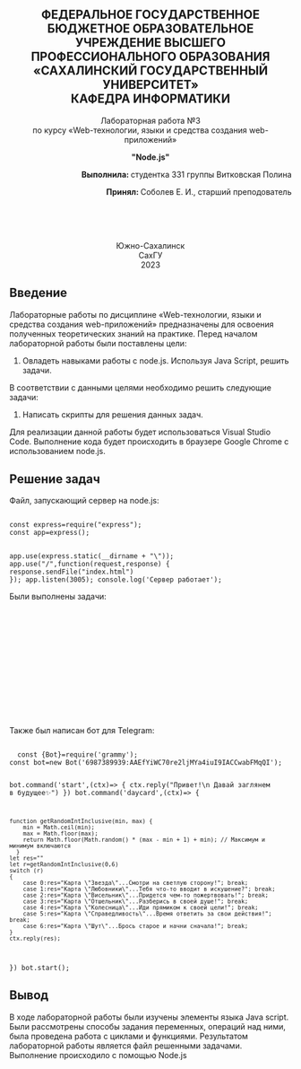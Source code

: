 <p></p>

<h2 align="center">ФЕДЕРАЛЬНОЕ ГОСУДАРСТВЕННОЕ БЮДЖЕТНОЕ ОБРАЗОВАТЕЛЬНОЕ УЧРЕЖДЕНИЕ ВЫСШЕГО ПРОФЕССИОНАЛЬНОГО ОБРАЗОВАНИЯ <br> «САХАЛИНСКИЙ ГОСУДАРСТВЕННЫЙ УНИВЕРСИТЕТ» <br> КАФЕДРА ИНФОРМАТИКИ </h2>
<p align="center">Лабораторная работа №3 <br>
по курсу «Web-технологии, языки и средства создания web-приложений» 

<p align="center"><b>"Node.js"</b><p>
<p align="right"><b>Выполнила: </b> студентка 331 группы Витковская Полина</p>
<p  align="right"><b>Принял: </b> Соболев Е. И., старший преподователь</p>
<br>
<br>
<br>
<p align="center">Южно-Сахалинск <br> СахГУ <br> 2023</p>
<h2> Введение </h2>
<p>Лабораторные работы по дисциплине «Web-технологии, языки и средства создания web-приложений» предназначены для освоения полученных теоретических знаний на практике. Перед началом лабораторной работы были поставлены цели: <br>
<ol>
  <li>Овладеть навыками работы с node.js. Используя Java Script, решить задачи.
</ol>
В соответствии с данными целями необходимо решить следующие задачи:
<ol>
   <li> Написать скрипты для решения данных задач.
   </ol>
Для реализации данной работы будет использоваться Visual Studio Code. Выполнение кода будет происходить в браузере Google Chrome с использованием node.js.
</p>
<h2>Решение задач</h2>
<p>Файл, запускающий сервер на node.js: </p>
<code>
const express=require("express");
const app=express();

app.use(express.static(__dirname + "\\"));
app.use("/",function(request,response) {
    response.sendFile("index.html")
});
app.listen(3005);
console.log('Сервер работает');
</code>

<p>Были выполнены задачи: </p>
<code>
<!DOCTYPE html>
<html lang="en">
<head>
    <meta charset="UTF-8">
    <meta name="viewport" content="width=device-width, initial-scale=1.0">
    <title>Document</title>
</head>
<body>
    <script>
//1
{
    alert( null || 2 || undefined );
}
//2
{
    alert( alert(1) || 2 || alert(3) );
}
//3
{
    alert( 1 && null && 2 );
}
//4
{
    alert( alert(1) && alert(2) );
}
//5
{
    alert( null || 2 && 3 || 4 );
}
//6
{
 let age=parseInt(prompt("Введите возраст",14))
 if(age>=14&&age<=90) {alert("Возраст находится в диапазоне");}
 else {alert("Возраст не находится в диапазоне");}   
}
//7
{
    let age=parseInt(prompt("Введите возраст",14))
 if(age<=14&&ag>=90) {alert("Возраст не находится в диапазоне");}
 else {alert("Возраст находится в диапазоне");}   
 
 let age2=parseInt(prompt("Введите возраст",14))
 if(!(age2>=14&&age2<=90)) {alert("Возраст не находится в диапазоне");}
 else {alert("Возраст находится в диапазоне");}   
}
//8
{
    if (-1 || 0) alert( 'first' );
if (-1 && 0) alert( 'second' );
if (null || -1 && 1) alert( 'third' );
}
9
{
    
    let login=prompt("Введите логин");
    
    if(login=="Админ") 
    {
        let password=prompt("Введите пароль:");
        if(password=="Я главный") {alert("Здравствуйте!");}
        else if (password==null) {alert("Отменено");}
        else alert("Неверный пароль");
    }
    else if(login==null||login=="") {alert("Отменено");}
    else {alert("Неизвестный пользователь");}

}
//10
{
    let i = 3;
while (i) {
  alert( i-- );
}    
}
//11
{
    let i = 0;
while (++i < 5);
let j = 0;
while (j++ < 5);
alert(i+" и "+j)
}
//12
{

for (let i = 0; i < 5; ++i);
for (let j = 0; j < 5; j++);
alert(i+" и "+j)
}
//13
{
    let result;
for(let i=2;i<11;i+=2)
    result+=i+" ";
    alert(result);
}
//14
{
    // for (let i = 0; i < 3; i++) {
//     alert( `number ${i}!` );
//   }
let i = 0;
while (i < 3){
    alert(`number ${i}!`);
    i++;
    }
}
//15
{
    let resp = prompt("Введите число");
while(resp <= 100 && resp != null)
{
    resp = prompt("Введите число");
}
}
//16
{
    
let n = prompt("Введите n");
let array = [2];
for(let i = 3; i <= n; i++){
    for(let j = 0; j < array.length; j++){
        if(i % array[j] == 0){
            break;
        }
        if(j == array.length - 1)
        {
            array.push(i)
        }
    }
}
alert(array);
}
//17
{
    let browser=prompt("Browser?")
        if(browser.toLowerCase=="edge") {alert("You've got the Edge!");}
        else if (browser.toLowerCase=="chrome"||browser.toLowerCase=="firefox"||browser.toLowerCase=="safari"||browser.toLowerCase=="opera") 
        {alert("Okay we support these browsers too");}
        else alert("We hope that this page looks ok!");
}
//18
{
    switch(parseInt(prompt("Введите число между 0 и 3"))){
  case 0:
      alert('Вы ввели число 0');
      break;
  case 1:
      alert('Вы ввели число 1');
      break;
  case 2:
  case 3:
      alert('Вы ввели число 2, а может и 3');
      break;
}
}
//19
{
    //else ничего не меняет
}
//20
{
    let age=prompt("Age:")
    age>18?true:confirm("Родители разрешили");
    age>18 || confirm ("Родители разрешили");
}
//21
{
    function min(a, b){
    if (a > b) return b;
    else if (a < b) return a;
    else return a;
}
}
//22
{
    function pow(x,n)
    {
       for (let i=1;i<n;i++)
        x=x*x;
        return x;
    }
}
//Задачи на codewars
function highAndLow(numbers){
  let array = numbers.split(" ");
  let min = parseInt(array[0]);
  let max = parseInt(array[0]);
  
  for(let i = 1; i < array.length; i++)
   {
     let element = parseInt(array[i]);
     if (min > element)
       min = element;
     if (max < element)
       max = element;
   }
  
  return `${max} ${min}`;
}
function disemvowel(str) {
  str = str.replaceAll(/[aieouAIEOU]/g, "");
  return str;
}
function isIsogram(str){
  str = str.toLowerCase();
  let array = [];
  for(let i = 0; i < str.length; i++)
  {
    if (array.indexOf(str[i]) == -1)
        array.push(str[i]);
    else
        return false;
  }
  return true;
}
function explode(s) {
  let str = ""
  for (let i=0; i < s.length; i++)
    {
      for (let j=0; j < parseInt(s[i]); j++)
        {
          str+=s[i];
        }
    }
  return str;
}
function getParticipants(handshakes){
  if (handshakes == 0) return 0;
  let count = 0;
  while (count*(count-1) < handshakes * 2)
  {
    count++;
  }
  return count;
}
function duplicateEncode(word){
  word = word.toLowerCase();
  let str = "";
  for(let i = 0; i < word.length; i++){
    let element = word[i];
    for(let j = 0; j < word.length; j++)
      {
        if (i!=j && word[i] == word[j]){
          str += ")";
          element = null;
          break;
        }
      }
    if (element != null) {
      str += "(";
    }
  }
  return str;
}
function nthFibo(n) {
  if(n == 1) return 0;
  if(n == 2) return 1;
  let first = 0;
  let second = 1;
  for(let i = 2; i < n; i++)
    {
      let third = first + second;
      first = second;
      second = third;
    }
  return second;
}
function solution(number){
  let sum = 0;
  for(let i = 1; i < number; i++)
  {
    if (i % 3 == 0 || i % 5 == 0 || i % 6 ==0 || i % 9 ==0)
      sum += i;
  }
  return sum;
}
    </script>
    
</body>
</html>
</code>
<p>Также был написан бот для Telegram:</p>
<code>
  const {Bot}=require('grammy');
const bot=new Bot('6987389939:AAEfYiWC70re2ljMYa4iuI9IACCwabFMqQI');

bot.command('start',(ctx)=> {
    ctx.reply("Привет!\n Давай заглянем в будущее✨")
})
bot.command('daycard',(ctx)=> {


    function getRandomIntInclusive(min, max) {
        min = Math.ceil(min);
        max = Math.floor(max);
        return Math.floor(Math.random() * (max - min + 1) + min); // Максимум и минимум включаются
      }
    let res=""
    let r=getRandomIntInclusive(0,6)
    switch (r)
    {
        case 0:res="Карта \"Звезда\"...Смотри на светлую сторону!"; break;
        case 1:res="Карта \"Любовники\"...Тебя что-то вводит в искушение?"; break;
        case 2:res="Карта \"Висельник\"...Придется чем-то пожертвовать!"; break;
        case 3:res="Карта \"Отшельник\"...Разберись в своей душе!"; break;
        case 4:res="Карта \"Колесница\"...Иди прямиком к своей цели!"; break;
        case 5:res="Карта \"Справедливость\"...Время ответить за свои действия!"; break;
        case 6:res="Карта \"Шут\"...Брось старое и начни сначала!"; break;
    }
    ctx.reply(res);
})
bot.start();
</code>
<h2>Вывод</h2>
<p>В ходе лабораторной работы были изучены элементы языка Java script. Были рассмотрены способы задания переменных, операций над ними, была проведена работа с циклами и функциями. Результатом лабораторной работы является файл решенными задачами. Выполнение происходило с помощью Node.js</p>
